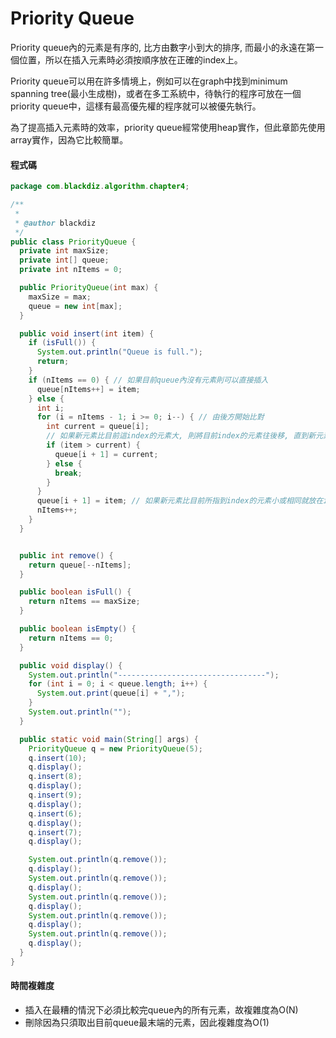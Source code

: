 # Priority Queue

Priority queue內的元素是有序的, 比方由數字小到大的排序, 而最小的永遠在第一個位置，所以在插入元素時必須按順序放在正確的index上。

Priority queue可以用在許多情境上，例如可以在graph中找到minimum spanning tree\(最小生成樹\)，或者在多工系統中，待執行的程序可放在一個priority queue中，這樣有最高優先權的程序就可以被優先執行。

為了提高插入元素時的效率，priority queue經常使用heap實作，但此章節先使用array實作，因為它比較簡單。

#### 程式碼

```java
package com.blackdiz.algorithm.chapter4;

/**
 * 
 * @author blackdiz
 */
public class PriorityQueue {
  private int maxSize;
  private int[] queue;
  private int nItems = 0;

  public PriorityQueue(int max) {
    maxSize = max;
    queue = new int[max];
  }

  public void insert(int item) {
    if (isFull()) {
      System.out.println("Queue is full.");
      return;
    }
    if (nItems == 0) { // 如果目前queue內沒有元素則可以直接插入
      queue[nItems++] = item;
    } else {
      int i;
      for (i = nItems - 1; i >= 0; i--) { // 由後方開始比對
        int current = queue[i];
        // 如果新元素比目前這index的元素大, 則將目前index的元素往後移, 直到新元素比index的元素小或相同為止
        if (item > current) {
          queue[i + 1] = current;
        } else {
          break;
        }
      }
      queue[i + 1] = item; // 如果新元素比目前所指到index的元素小或相同就放在index的右邊
      nItems++;
    }
  }


  public int remove() {
    return queue[--nItems];
  }

  public boolean isFull() {
    return nItems == maxSize;
  }

  public boolean isEmpty() {
    return nItems == 0;
  }

  public void display() {
    System.out.println("---------------------------------");
    for (int i = 0; i < queue.length; i++) {
      System.out.print(queue[i] + ",");
    }
    System.out.println("");
  }

  public static void main(String[] args) {
    PriorityQueue q = new PriorityQueue(5);
    q.insert(10);
    q.display();
    q.insert(8);
    q.display();
    q.insert(9);
    q.display();
    q.insert(6);
    q.display();
    q.insert(7);
    q.display();

    System.out.println(q.remove());
    q.display();
    System.out.println(q.remove());
    q.display();
    System.out.println(q.remove());
    q.display();
    System.out.println(q.remove());
    q.display();
    System.out.println(q.remove());
    q.display();
  }
}
```

#### 時間複雜度

* 插入在最糟的情況下必須比較完queue內的所有元素，故複雜度為O\(N\)
* 刪除因為只須取出目前queue最末端的元素，因此複雜度為O\(1\)

